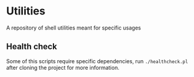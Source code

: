 # Utilities

A repository of shell utilities meant for specific usages

## Health check

Some of this scripts require specific dependencies, run `./healthcheck.pl` after cloning the project for more information.